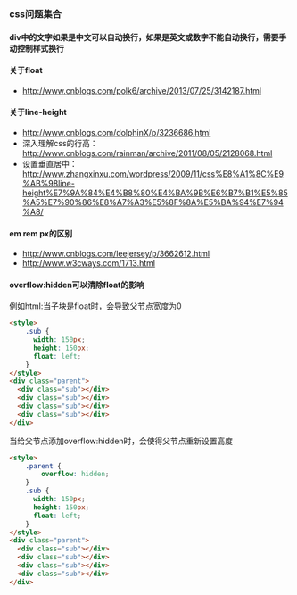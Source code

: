 ### css问题集合

#### div中的文字如果是中文可以自动换行，如果是英文或数字不能自动换行，需要手动控制样式换行


#### 关于float

* http://www.cnblogs.com/polk6/archive/2013/07/25/3142187.html


#### 关于line-height

* http://www.cnblogs.com/dolphinX/p/3236686.html
* 深入理解css的行高：http://www.cnblogs.com/rainman/archive/2011/08/05/2128068.html
* 设置垂直居中：http://www.zhangxinxu.com/wordpress/2009/11/css%E8%A1%8C%E9%AB%98line-height%E7%9A%84%E4%B8%80%E4%BA%9B%E6%B7%B1%E5%85%A5%E7%90%86%E8%A7%A3%E5%8F%8A%E5%BA%94%E7%94%A8/


#### em rem px的区别

* http://www.cnblogs.com/leejersey/p/3662612.html
* http://www.w3cways.com/1713.html


#### overflow:hidden可以清除float的影响

例如html:当子块是float时，会导致父节点宽度为0

```html
<style>
    .sub {
      width: 150px;
      height: 150px;
      float: left;
    }
</style>
<div class="parent">
  <div class="sub"></div>
  <div class="sub"></div>
  <div class="sub"></div>
  <div class="sub"></div>
</div>
```

当给父节点添加overflow:hidden时，会使得父节点重新设置高度

```html
<style>
    .parent {
        overflow: hidden;
    }
    .sub {
      width: 150px;
      height: 150px;
      float: left;
    }
</style>
<div class="parent">
  <div class="sub"></div>
  <div class="sub"></div>
  <div class="sub"></div>
  <div class="sub"></div>
</div>
```
